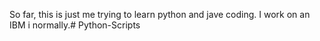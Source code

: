 So far, this is just me trying to learn python and jave coding.  I work on an IBM i normally.# Python-Scripts
